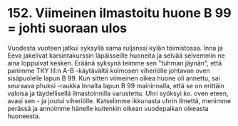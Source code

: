 


    
# 152. Viimeinen ilmastoitu huone B 99 = johti suoraan ulos 
Vuodesta vuoteen jatkui syksyllä sama ruljanssi kylän toimistossa. Inna ja Eeva jakelivat karsintakurssin läpäisseille 
huoneita ja selvää selvemmin ne aina loppuivat kesken. Eräänä syksynä teimme sen "tuhman jäynän", että panimme 
TKY III:n A-B -käytävältä kolmosen viheriölle johtavan oven sisäpuolelle lapun B 99. Kun sitten viimeinen oikea 
huone oli annettu, sai seuraava phuksi -raukka Innalta lapun B 99 maininnalla, että se on erittäin valoisa ja 
täydellisellä ilmastoinnilla varustettu. Uhri syöksyi ko. oven eteen, avasi sen - ja joutui viheriölle. Katselimme 
ikkunasta uhrin ilmettä, menimme perässä ja annoimme hänelle kuitenkin oikean vuodepaikan oikeasta huoneesta. 

